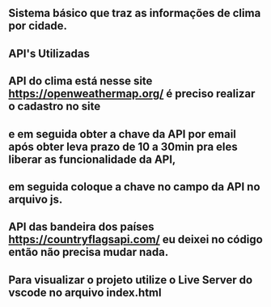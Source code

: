 ## Sistema básico que traz as informações de clima por cidade.

## API's Utilizadas 

## API do clima está nesse site https://openweathermap.org/ é preciso realizar o cadastro no site

## e em seguida obter a chave da API  por email após obter leva prazo de 10 a 30min pra eles liberar as funcionalidade da API, 

## em seguida coloque a chave no campo da API no arquivo js. 

## API das bandeira dos países https://countryflagsapi.com/ eu deixei no código então não precisa mudar nada.

## Para visualizar o projeto utilize o Live Server do vscode no arquivo index.html


